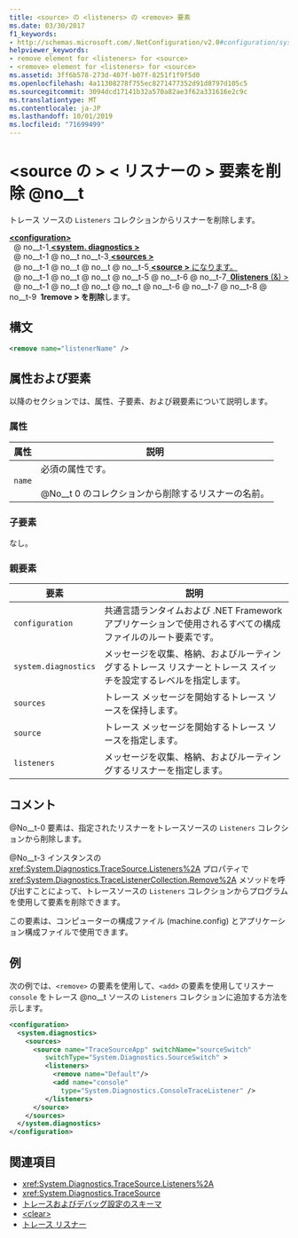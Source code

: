```yaml
---
title: <source> の <listeners> の <remove> 要素
ms.date: 03/30/2017
f1_keywords:
- http://schemas.microsoft.com/.NetConfiguration/v2.0#configuration/system.diagnostics/sources/source/listeners/remove
helpviewer_keywords:
- remove element for <listeners> for <source>
- <remove> element for <listeners> for <source>
ms.assetid: 3ff6b578-273d-407f-b07f-8251f1f9f5d0
ms.openlocfilehash: 4a11308278f755ec8271477352d91d8797d105c5
ms.sourcegitcommit: 3094dcd17141b32a570a82ae3f62a331616e2c9c
ms.translationtype: MT
ms.contentlocale: ja-JP
ms.lasthandoff: 10/01/2019
ms.locfileid: "71699499"
---
```

# <a name="remove-element-for-listeners-for-source"></a>\<source の > \< リスナーの > 要素を削除 @no__t
トレース ソースの `Listeners` コレクションからリスナーを削除します。  
  
[ **\<configuration>** ](../configuration-element.md)  
&nbsp; @ no__t-1[ **\<system. diagnostics >** ](system-diagnostics-element.md)  
&nbsp; @ no__t-1 @ no__t no__t-3[ **\<sources >** ](sources-element.md)  
&nbsp; @ no__t-1 @ no__t @ no__t @ no__t-5[ **\<source >** になります。](source-element.md)  
&nbsp; @ no__t-1 @ no__t @ no__t @ no__t-5 @ no__t-6 @ no__t-7[ **&nbsp;0listeners** (&) >](listeners-element-for-source.md)  
&nbsp; @ no__t-1 @ no__t @ no__t @ no__t @ no__t-6 @ no__t-7 @ no__t-8 @ no__t-9 **&nbsp;1remove > を削除**します。  
  
## <a name="syntax"></a>構文  
  
```xml  
<remove name="listenerName" />  
```  
  
## <a name="attributes-and-elements"></a>属性および要素  
 以降のセクションでは、属性、子要素、および親要素について説明します。  
  
### <a name="attributes"></a>属性  
  
|属性|説明|  
|---------------|-----------------|  
|`name`|必須の属性です。<br /><br /> @No__t 0 のコレクションから削除するリスナーの名前。|  
  
### <a name="child-elements"></a>子要素  
 なし。  
  
### <a name="parent-elements"></a>親要素  
  
|要素|説明|  
|-------------|-----------------|  
|`configuration`|共通言語ランタイムおよび .NET Framework アプリケーションで使用されるすべての構成ファイルのルート要素です。|  
|`system.diagnostics`|メッセージを収集、格納、およびルーティングするトレース リスナーとトレース スイッチを設定するレベルを指定します。|  
|`sources`|トレース メッセージを開始するトレース ソースを保持します。|  
|`source`|トレース メッセージを開始するトレース ソースを指定します。|  
|`listeners`|メッセージを収集、格納、およびルーティングするリスナーを指定します。|  
  
## <a name="remarks"></a>コメント  
 @No__t-0 要素は、指定されたリスナーをトレースソースの `Listeners` コレクションから削除します。  
  
 @No__t-3 インスタンスの <xref:System.Diagnostics.TraceSource.Listeners%2A> プロパティで <xref:System.Diagnostics.TraceListenerCollection.Remove%2A> メソッドを呼び出すことによって、トレースソースの `Listeners` コレクションからプログラムを使用して要素を削除できます。  
  
 この要素は、コンピューターの構成ファイル (machine.config) とアプリケーション構成ファイルで使用できます。  
  
## <a name="example"></a>例  
 次の例では、`<remove>` の要素を使用して、`<add>` の要素を使用してリスナー `console` をトレース @no__t ソースの `Listeners` コレクションに追加する方法を示します。  
  
```xml  
<configuration>  
  <system.diagnostics>  
    <sources>  
      <source name="TraceSourceApp" switchName="sourceSwitch"   
         switchType="System.Diagnostics.SourceSwitch" >  
         <listeners>  
           <remove name="Default"/>  
           <add name="console"   
             type="System.Diagnostics.ConsoleTraceListener" />  
         </listeners>  
      </source>  
    </sources>  
  </system.diagnostics>  
</configuration>   
```  
  
## <a name="see-also"></a>関連項目

- <xref:System.Diagnostics.TraceSource.Listeners%2A>
- <xref:System.Diagnostics.TraceSource>
- [トレースおよびデバッグ設定のスキーマ](index.md)
- [\<clear>](clear-element-for-listeners-for-source.md)
- [トレース リスナー](../../../debug-trace-profile/trace-listeners.md)
